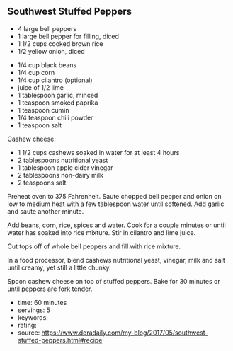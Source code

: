 Southwest Stuffed Peppers
-----

- 4 large bell peppers
- 1 large bell pepper for filling, diced
- 1 1/2 cups cooked brown rice
- 1/2 yellow onion, diced
<!-- -->
- 1/4 cup black beans
- 1/4 cup corn
- 1/4 cup cilantro (optional)
- juice of 1/2 lime
- 1 tablespoon garlic, minced
- 1 teaspoon smoked paprika
- 1 teaspoon cumin
- 1/4 teaspoon chili powder
- 1 teaspoon salt
<!-- -->
Cashew cheese:
- 1 1/2 cups cashews soaked in water for at least 4 hours
- 2 tablespoons nutritional yeast
- 1 tablespoon apple cider vinegar
- 2 tablespoons non-dairy milk
- 2 teaspoons salt

Preheat oven to 375 Fahrenheit. Saute chopped bell pepper and onion on low to medium heat with a few tablespoon water until softened. Add garlic and saute another minute.

Add beans, corn, rice, spices and water. Cook for a couple minutes or until water has soaked into rice mixture. Stir in cilantro and lime juice.

Cut tops off of whole bell peppers and fill with rice mixture.

In a food processor, blend cashews nutritional yeast, vinegar, milk and salt until creamy, yet still a little chunky.

Spoon cashew cheese on top of stuffed peppers. Bake for 30 minutes or until peppers are fork tender.

- time: 60 minutes
- servings: 5
- keywords:
- rating:
- source: https://www.doradaily.com/my-blog/2017/05/southwest-stuffed-peppers.html#recipe
